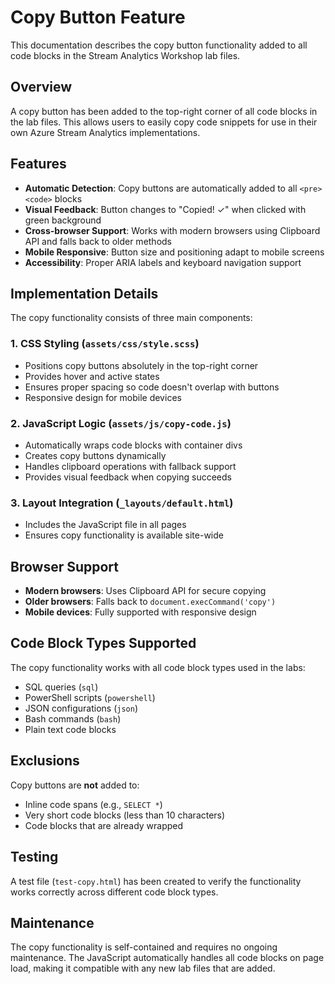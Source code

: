 # Copy Button Feature

This documentation describes the copy button functionality added to all code blocks in the Stream Analytics Workshop lab files.

## Overview

A copy button has been added to the top-right corner of all code blocks in the lab files. This allows users to easily copy code snippets for use in their own Azure Stream Analytics implementations.

## Features

- **Automatic Detection**: Copy buttons are automatically added to all `<pre><code>` blocks
- **Visual Feedback**: Button changes to "Copied! ✓" when clicked with green background
- **Cross-browser Support**: Works with modern browsers using Clipboard API and falls back to older methods
- **Mobile Responsive**: Button size and positioning adapt to mobile screens
- **Accessibility**: Proper ARIA labels and keyboard navigation support

## Implementation Details

The copy functionality consists of three main components:

### 1. CSS Styling (`assets/css/style.scss`)
- Positions copy buttons absolutely in the top-right corner
- Provides hover and active states
- Ensures proper spacing so code doesn't overlap with buttons
- Responsive design for mobile devices

### 2. JavaScript Logic (`assets/js/copy-code.js`)
- Automatically wraps code blocks with container divs
- Creates copy buttons dynamically
- Handles clipboard operations with fallback support
- Provides visual feedback when copying succeeds

### 3. Layout Integration (`_layouts/default.html`)
- Includes the JavaScript file in all pages
- Ensures copy functionality is available site-wide

## Browser Support

- **Modern browsers**: Uses Clipboard API for secure copying
- **Older browsers**: Falls back to `document.execCommand('copy')`
- **Mobile devices**: Fully supported with responsive design

## Code Block Types Supported

The copy functionality works with all code block types used in the labs:
- SQL queries (`sql`)
- PowerShell scripts (`powershell`)
- JSON configurations (`json`)
- Bash commands (`bash`)
- Plain text code blocks

## Exclusions

Copy buttons are **not** added to:
- Inline code spans (e.g., `SELECT *`)
- Very short code blocks (less than 10 characters)
- Code blocks that are already wrapped

## Testing

A test file (`test-copy.html`) has been created to verify the functionality works correctly across different code block types.

## Maintenance

The copy functionality is self-contained and requires no ongoing maintenance. The JavaScript automatically handles all code blocks on page load, making it compatible with any new lab files that are added.
